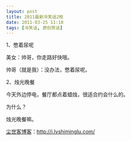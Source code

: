 ```yaml
---
layout: post
title: 2011最新冷笑话2枚
date: 2011-03-25 11:10
tags: [冷笑话, 原创笑话]
---
```

1、憋着尿呢

美女：帅哥，你走路好快哦。

帅哥（就是我）：没办法，憋着尿呢。

2、烛光晚餐

今天外边停电，餐厅都点着蜡烛，很适合约会什么的。

为什么？

烛光晚餐嘛。

<a href="http://i.lvshiminglu.com/">尘世客博客</a>：<a href="http://i.lvshiminglu.com/">http://i.lvshiminglu.com/</a>

